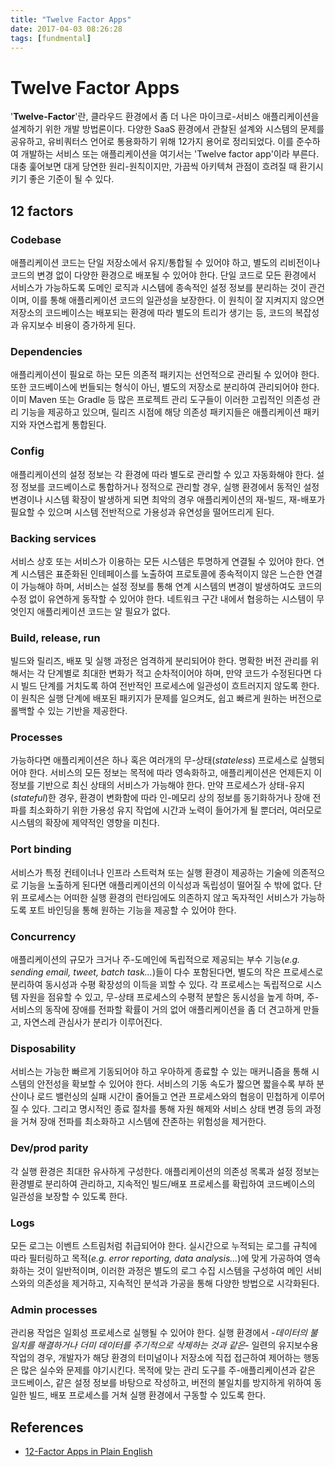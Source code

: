 ```yaml
---
title: "Twelve Factor Apps"
date: 2017-04-03 08:26:28
tags: [fundmental]
---
```


# Twelve Factor Apps
'**Twelve-Factor**'란, 클라우드 환경에서 좀 더 나은 마이크로-서비스 애플리케이션을 설계하기 위한 개발 방법론이다. 다양한 SaaS 환경에서 관찰된 설계와 시스템의 문제를 공유하고, 유비쿼터스 언어로 통용화하기 위해 12가지 용어로 정리되었다. 이를 준수하여 개발하는 서비스 또는 애플리케이션을 여기서는 'Twelve factor app'이라 부른다.  
대충 훑어보면 대게 당연한 원리-원칙이지만, 가끔씩 아키텍쳐 관점이 흐려질 때 환기시키기 좋은 기준이 될 수 있다.

## 12 factors
### Codebase
애플리케이션 코드는 단일 저장소에서 유지/통합될 수 있어야 하고, 별도의 리비전이나 코드의 변경 없이 다양한 환경으로 배포될 수 있어야 한다. 단일 코드로 모든 환경에서 서비스가 가능하도록 도메인 로직과 시스템에 종속적인 설정 정보를 분리하는 것이 관건이며, 이를 통해 애플리케이션 코드의 일관성을 보장한다.
이 원칙이 잘 지켜지지 않으면 저장소의 코드베이스는 배포되는 환경에 따라 별도의 트리가 생기는 등, 코드의 복잡성과 유지보수 비용이 증가하게 된다.

### Dependencies
애플리케이션이 필요로 하는 모든 의존적 패키지는 선언적으로 관리될 수 있어야 한다. 또한 코드베이스에 번들되는 형식이 아닌, 별도의 저장소로 분리하여 관리되어야 한다. 이미 Maven 또는 Gradle 등 많은 프로젝트 관리 도구들이 이러한 고립적인 의존성 관리 기능을 제공하고 있으며, 릴리즈 시점에 해당 의존성 패키지들은 애플리케이션 패키지와 자연스럽게 통합된다.

### Config
애플리케이션의 설정 정보는 각 환경에 따라 별도로 관리할 수 있고 자동화해야 한다. 설정 정보를 코드베이스로 통합하거나 정적으로 관리할 경우, 실행 환경에서 동적인 설정 변경이나 시스템 확장이 발생하게 되면 최악의 경우 애플리케이션의 재-빌드, 재-배포가 필요할 수 있으며 시스템 전반적으로 가용성과 유연성을 떨어뜨리게 된다.

### Backing services
서비스 상호 또는 서비스가 이용하는 모든 시스템은 투명하게 연결될 수 있어야 한다. 연계 시스템은 표준화된 인테페이스를 노출하여 프로토콜에 종속적이지 않은 느슨한 연결이 가능해야 하며, 서비스는 설정 정보를 통해 연계 시스템의 변경이 발생하여도 코드의 수정 없이 유연하게 동작할 수 있어야 한다. 네트워크 구간 내에서 협응하는 시스템이 무엇인지 애플리케이션 코드는 알 필요가 없다.

### Build, release, run
빌드와 릴리즈, 배포 및 실행 과정은 엄격하게 분리되어야 한다. 명확한 버전 관리를 위해서는 각 단계별로 최대한 변화가 적고 순차적이어야 하며, 만약 코드가 수정된다면 다시 빌드 단계를 거치도록 하여 전반적인 프로세스에 일관성이 흐트러지지 않도록 한다. 이 원칙은 실행 단계에 배포된 패키지가 문제를 일으켜도, 쉽고 빠르게 원하는 버전으로 롤백할 수 있는 기반을 제공한다.

### Processes
가능하다면 애플리케이션은 하나 혹은 여러개의 무-상태(_stateless_) 프로세스로 실행되어야 한다. 서비스의 모든 정보는 목적에 따라 영속화하고, 애플리케이션은 언제든지 이 정보를 기반으로 최신 상태의 서비스가 가능해야 한다. 만약 프로세스가 상태-유지(_stateful_)한 경우, 환경이 변화함에 따라 인-메모리 상의 정보를 동기화하거나 장애 전파를 최소화하기 위한 가용성 유지 작업에 시간과 노력이 들어가게 될 뿐더러, 여러모로 시스템의 확장에 제약적인 영향을 미친다.

### Port binding
서비스가 특정 컨테이너나 인프라 스트럭쳐 또는 실행 환경이 제공하는 기술에 의존적으로 기능을 노출하게 된다면 애플리케이션의 이식성과 독립성이 떨어질 수 밖에 없다. 단위 프로세스는 어떠한 실행 환경의 런타임에도 의존하지 않고 독자적인 서비스가 가능하도록 포트 바인딩을 통해 원하는 기능을 제공할 수 있어야 한다.

### Concurrency
애플리케이션의 규모가 크거나 주-도메인에 독립적으로 제공되는 부수 기능(_e.g. sending email, tweet, batch task..._)들이 다수 포함된다면, 별도의 작은 프로세스로 분리하여 동시성과 수평 확장성의 이득을 꾀할 수 있다. 각 프로세스는 독립적으로 시스템 자원을 점유할 수 있고, 무-상태 프로세스의 수평적 분할은 동시성을 높게 하며, 주-서비스의 동작에 장애를 전파할 확률이 거의 없어 애플리케이션을 좀 더 견고하게 만들고, 자연스레 관심사가 분리가 이루어진다.

### Disposability
서비스는 가능한 빠르게 기동되어야 하고 우아하게 종료할 수 있는 매커니즘을 통해 시스템의 안전성을 확보할 수 있어야 한다. 서비스의 기동 속도가 짧으면 짧을수록 부하 분산이나 로드 밸런싱의 실패 시간이 줄어들고 연관 프로세스와의 협응이 민첩하게 이루어질 수 있다. 그리고 명시적인 종료 절차를 통해 자원 해제와 서비스 상태 변경 등의 과정을 거쳐 장애 전파를 최소화하고 시스템에 잔존하는 위험성을 제거한다.  

### Dev/prod parity
각 실행 환경은 최대한 유사하게 구성한다. 애플리케이션의 의존성 목록과 설정 정보는 환경별로 분리하여 관리하고, 지속적인 빌드/배포 프로세스를 확립하여 코드베이스의 일관성을 보장할 수 있도록 한다.

### Logs
모든 로그는 이벤트 스트림처럼 취급되어야 한다. 실시간으로 누적되는 로그를 규칙에 따라 필터링하고 목적(_e.g. error reporting, data analysis..._)에 맞게 가공하여 영속화하는 것이 일반적이며, 이러한 과정은 별도의 로그 수집 시스템을 구성하여 메인 서비스와의 의존성을 제거하고, 지속적인 분석과 가공을 통해 다양한 방법으로 시각화된다.

### Admin processes
관리용 작업은 일회성 프로세스로 실행될 수 있어야 한다. 실행 환경에서 -_데이터의 불일치를 해결하거나 더미 데이터를 주기적으로 삭제하는 것과 같은_- 일련의 유지보수용 작업의 경우, 개발자가 해당 환경의 터미널이나 저장소에 직접 접근하여 제어하는 행동은 많은 실수와 문제를 야기시킨다. 목적에 맞는 관리 도구를 주-애플리케이션과 같은 코드베이스, 같은 설정 정보를 바탕으로 작성하고, 버전의 불일치를 방지하게 위하여 동일한 빌드, 배포 프로세스를 거쳐 실행 환경에서 구동할 수 있도록 한다.

## References
- [12-Factor Apps in Plain English](http://www.clearlytech.com/2014/01/04/12-factor-apps-plain-english/)

